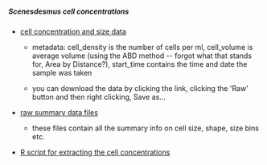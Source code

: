##### Scenesdesmus cell concentrations

* [cell concentration and size data](https://github.com/JoeyBernhardt/scenedesmus/blob/master/data-processed/scenedesmus_dec22.csv)
	+ metadata: cell_density is the number of cells per ml, cell_volume is average volume (using the ABD method -- forgot what that stands for, Area by Distance?), start_time contains the time and date the sample was taken
	
	+ you can download the data by clicking the link, clicking the 'Raw' button and then right clicking, Save as...

* [raw summary data files](https://github.com/JoeyBernhardt/scenedesmus/tree/master/data-raw/flowcam-summaries-dec22)
	+ these files contain all the summary info on cell size, shape, size bins etc.

* [R script for extracting the cell concentrations](https://github.com/JoeyBernhardt/scenedesmus/blob/master/R/00_data_import.R) 

